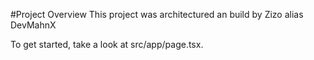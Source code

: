 #Project Overview
This project was architectured an build by Zizo alias DevMahnX

To get started, take a look at src/app/page.tsx.
